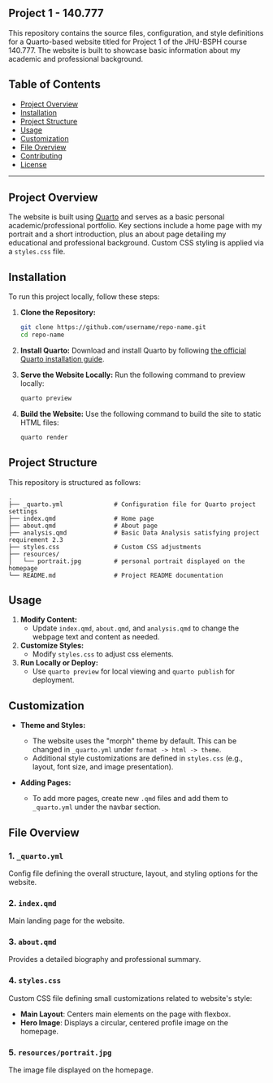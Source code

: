 ## Project 1 - 140.777

This repository contains the source files, configuration, and style definitions for a Quarto-based website titled for Project 1 of the JHU-BSPH course 140.777. The website is built to showcase basic information about my academic and professional background.

## Table of Contents

- [Project Overview](#project-overview)
- [Installation](#installation)
- [Project Structure](#project-structure)
- [Usage](#usage)
- [Customization](#customization)
- [File Overview](#file-overview)
- [Contributing](#contributing)
- [License](#license)

---

## Project Overview

The website is built using [Quarto](https://quarto.org) and serves as a basic personal academic/professional portfolio. Key sections include a home page with my portrait and a short introduction, plus an about page detailing my educational and professional background. Custom CSS styling is applied via a `styles.css` file.
## Installation

To run this project locally, follow these steps:

1. **Clone the Repository:**
   ```bash
   git clone https://github.com/username/repo-name.git
   cd repo-name
   ```

2. **Install Quarto:**
   Download and install Quarto by following [the official Quarto installation guide](https://quarto.org/docs/get-started/).

3. **Serve the Website Locally:**
   Run the following command to preview locally:
   ```bash
   quarto preview
   ```

4. **Build the Website:**
   Use the following command to build the site to static HTML files:
   ```bash
   quarto render
   ```

## Project Structure

This repository is structured as follows:

```plaintext
.
├── _quarto.yml              # Configuration file for Quarto project settings
├── index.qmd                # Home page
├── about.qmd                # About page
├── analysis.qmd             # Basic Data Analysis satisfying project requirement 2.3
├── styles.css               # Custom CSS adjustments
├── resources/
│   └── portrait.jpg         # personal portrait displayed on the homepage
└── README.md                # Project README documentation
```

## Usage

1. **Modify Content:**
   - Update `index.qmd`, `about.qmd`, and `analysis.qmd` to change the webpage text and content as needed.
2. **Customize Styles:**
   - Modify `styles.css` to adjust css elements.
3. **Run Locally or Deploy:**
   - Use `quarto preview` for local viewing and `quarto publish` for deployment.

## Customization
- **Theme and Styles:**
  - The website uses the "morph" theme by default. This can be changed in `_quarto.yml` under `format -> html -> theme`.
  - Additional style customizations are defined in `styles.css` (e.g., layout, font size, and image presentation).

- **Adding Pages:**
  - To add more pages, create new `.qmd` files and add them to `_quarto.yml` under the navbar section.

## File Overview

### 1. `_quarto.yml`
Config file defining the overall structure, layout, and styling options for the website.

### 2. `index.qmd`
Main landing page for the website.

### 3. `about.qmd`
Provides a detailed biography and professional summary.
  
### 4. `styles.css`

Custom CSS file defining small customizations related to website's style:
- **Main Layout**: Centers main elements on the page with flexbox.
- **Hero Image**: Displays a circular, centered profile image on the homepage.

### 5. `resources/portrait.jpg`

The image file displayed on the homepage.